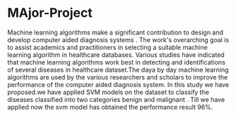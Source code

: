 # MAjor-Project
Machine learning algorithms make a significant contribution to design and develop computer aided diagnosis systems . The work's overarching goal is to assist academics and practitioners in selecting a suitable machine learning algorithm in healthcare databases. Various studies have indicated that machine learning algorithms work best in detecting and identifications of several diseases in healthcare dataset.The daya by day machine learning algorithms are used by the various researchers and scholars to improve the performance of the computer aided diagnosis system.
In this study we have proposed.we have applied SVM models on the dataset to
classify the diseases classified into two categories benign and malignant .
Till we have applied now the svm model has obtained the performance result 96%.
